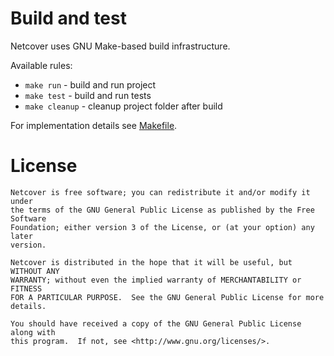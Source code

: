 # Build and test
Netcover uses GNU Make-based build infrastructure.

Available rules:
- `make run` - build and run project
- `make test` - build and run tests
- `make cleanup` - cleanup project folder after build

For implementation details see [Makefile](./Makefile). 
# License
```
Netcover is free software; you can redistribute it and/or modify it under
the terms of the GNU General Public License as published by the Free Software
Foundation; either version 3 of the License, or (at your option) any later
version.

Netcover is distributed in the hope that it will be useful, but WITHOUT ANY
WARRANTY; without even the implied warranty of MERCHANTABILITY or FITNESS
FOR A PARTICULAR PURPOSE.  See the GNU General Public License for more
details.

You should have received a copy of the GNU General Public License along with
this program.  If not, see <http://www.gnu.org/licenses/>.
```